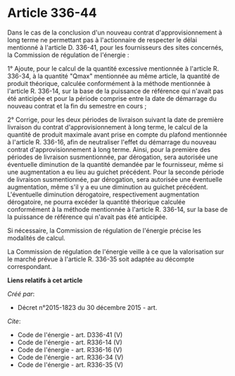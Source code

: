 # Article 336-44

Dans le cas de la conclusion d'un nouveau contrat d'approvisionnement à long terme ne permettant pas à l'actionnaire de
respecter le délai mentionné à l'article D. 336-41, pour les fournisseurs des sites concernés, la Commission de régulation de
l'énergie : 

1° Ajoute, pour le calcul de la quantité excessive mentionnée à l'article R. 336-34, à la quantité "Qmax" mentionnée au même
article, la quantité de produit théorique, calculée conformément à la méthode mentionnée à l'article R. 336-14, sur la base
de la puissance de référence qui n'avait pas été anticipée et pour la période comprise entre la date de démarrage du nouveau
contrat et la fin du semestre en cours ; 

2° Corrige, pour les deux périodes de livraison suivant la date de première livraison du contrat d'approvisionnement à long
terme, le calcul de la quantité de produit maximale avant prise en compte du plafond mentionnée à l'article R. 336-16, afin
de neutraliser l'effet du démarrage du nouveau contrat d'approvisionnement à long terme. Ainsi, pour la première des périodes
de livraison susmentionnée, par dérogation, sera autorisée une éventuelle diminution de la quantité demandée par le
fournisseur, même si une augmentation a eu lieu au guichet précédent. Pour la seconde période de livraison susmentionnée, par
dérogation, sera autorisée une éventuelle augmentation, même s'il y a eu une diminution au guichet précédent. L'éventuelle
diminution dérogatoire, respectivement augmentation dérogatoire, ne pourra excéder la quantité théorique calculée
conformément à la méthode mentionnée à l'article R. 336-14, sur la base de la puissance de référence qui n'avait pas été
anticipée. 

Si nécessaire, la Commission de régulation de l'énergie précise les modalités de calcul. 

La Commission de régulation de l'énergie veille à ce que la valorisation sur le marché prévue à l'article R. 336-35 soit
adaptée au décompte correspondant.

**Liens relatifs à cet article**

_Créé par_:

  - Décret n°2015-1823 du 30 décembre 2015 - art.

_Cite_:

  - Code de l'énergie - art. D336-41 (V)
  - Code de l'énergie - art. R336-14 (V)
  - Code de l'énergie - art. R336-16 (V)
  - Code de l'énergie - art. R336-34 (V)
  - Code de l'énergie - art. R336-35 (V)
